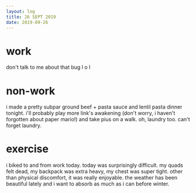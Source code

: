 ```yaml
---
layout: log
title: 26 SEPT 2019
date: 2019-09-26
---
```


# work

don't talk to me about that bug l o l

# non-work

i made a pretty subpar ground beef + pasta sauce and lentil pasta dinner tonight. i'll probably play more link's awakening (don't worry, i haven't forgotten about paper mario!) and take pius on a walk. oh, laundry too. can't forget laundry.

# exercise

i biked to and from work today. today was surprisingly difficult. my quads felt dead, my backpack was extra heavy, my chest was super tight. other than physical discomfort, it was really enjoyable. the weather has been beautiful lately and i want to absorb as much as i can before winter.
